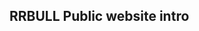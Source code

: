 ## RRBULL Public website intro

<!-- ![](./public/boilerthing-banner-202405180221.png)

# Boilerthing

Does the world need another Next.js boilerplate? Absolutely! More offerings lead to higher standards and better products. Take a look around and give it a star if you find it valuable! This will make my day 🦄!

## Demo

See it in action: [https://boilerthing.vercel.app](https://boilerthing.vercel.app)

## TL;DR

> Free and open-source **[Next.js 14](https://nextjs.org/)** Boilerplate with (App Router), **[Next-auth (v5)](https://auth.js.org/)**, **[Next-intl](https://next-intl-docs.vercel.app/)** (translated routes), **[Prisma ORM](https://www.prisma.io/)**, **[Resend](https://resend.com/)**, **[Tailwind CSS](https://tailwindcss.com/)**, and **[Shadcn/UI](https://ui.shadcn.com/)** & **[Radix UI](https://www.radix-ui.com/)**, plus many other features.

![](./public/boilerthing-preview-202405180221.jpg)

## Features 🌟

- 🚀 **Next.js** with App Router support
- ⚙️ **Centralized app config** for easy modification
- ✅ **TypeScript** for type checking
- 🔑 **Next-auth v5** for flexible authentication
- 🌐 **Next-intl** for translations (i18n) and translated routes
- 🗄️ **Prisma ORM** for database convenience
- 🐳 **Docker Compose** for easy DB setup
- 🎨 **Tailwind CSS** 3.4
- 📱 **Mobile-first** Design approach
- 🖼️ **ShadCN/UI and Radix** for awesome UI
- 🎓 **Typewriter Effect** for landing page hero section
- 🔐 **T3 Env** for type-safe environment variables
- 📧 **Resend** for email sending
- 📝 **React Hook Form** for form handling
- 🚔 **ReCaptcha** for form security
- 📋 **Zod** for validation
- 🚨 **ESLint** for linting
- 🖌️ **Prettier** for code formatting with import sorting
- 🛡️ **Sentry** for error monitoring
- 🗂️ Absolute imports with `@` prefix

## Development

1. Run `postgres` locally:

   ```bash
   docker run --name boilerthing -p 5432:5432 -d -e POSTGRES_PASSWORD=admin -e POSTGRES_USER=admin -e POSTGRES_DB=boilerthing postgres:latest
   ```

2. Initialize `prisma`:

   ```bash
   npx prisma generate
   npx prisma db push
   ```

3. Populate `.env` based on `.env.example`

4. Run the development server:
   ```bash
   npm run dev
   ```

## Roadmap

Your support means a lot! Give this repo some stars, and I'll speed up the feature development.

Here are some features I'm planning to integrate into Boilerthing:

- 🚧 Test setup with Jest
- 📊 Analytics with Posthog
- 💵 Payments with Stripe
- 🚀 AWS Integration
- 📈 Admin dashboard

## Contributions

I'm open to any suggestions and improvements. Everyone is welcome to contribute to this project! Feel free to open an issue if you have questions or find a bug.

## License

Licensed under the MIT License, Copyright © [Egor Kirpichev](https://github.com/eeegor) 2024

See LICENSE for more information. -->
